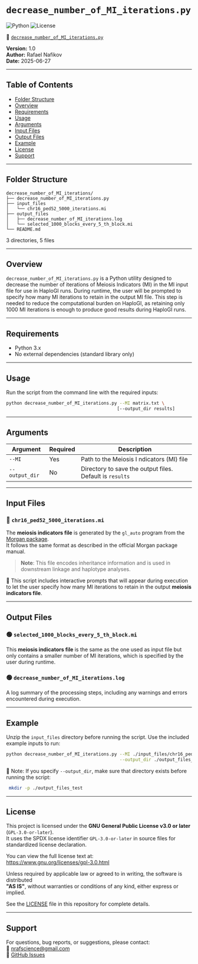 # `decrease_number_of_MI_iterations.py`

![Python](https://img.shields.io/badge/python-3.x-blue.svg)
![License](https://img.shields.io/badge/license-GPL--3.0-blue)

🔗 [`decrease_number_of_MI_iterations.py`](./decrease_number_of_MI_iterations.py)

**Version:** 1.0  
**Author:** Rafael Nafikov  
**Date:** 2025-06-27

---

## Table of Contents
- [Folder Structure](#folder-structure)
- [Overview](#overview)
- [Requirements](#requirements)
- [Usage](#usage)
- [Arguments](#arguments)
- [Input Files](#input-files)
- [Output Files](#output-files)
- [Example](#example)
- [License](#license)
- [Support](#support)

---

## Folder Structure

```
decrease_number_of_MI_iterations/
├── decrease_number_of_MI_iterations.py
├── input_files
│   └── chr16_ped52_5000_iterations.mi
├── output_files
│   ├── decrease_number_of_MI_iterations.log
│   └── selected_1000_blocks_every_5_th_block.mi
└── README.md
```

3 directories, 5 files

---

## Overview

`decrease_number_of_MI_iterations.py` is a Python utility designed to decrease the number of iterations of Meiosis Indicators (MI) in the MI input file for use in HaploGI runs. During runtime, the user will be prompted to specify how many MI iterations to retain in the output MI file. This step is needed to reduce the computational burden on HaploGI, as retaining only 1000 MI iterations is enough to produce good results during HaploGI runs.

---

## Requirements

- Python 3.x  
- No external dependencies (standard library only)

---

## Usage

Run the script from the command line with the required inputs:

```bash
python decrease_number_of_MI_iterations.py --MI matrix.txt \
                                          [--output_dir results]
```
 
---

## Arguments

| Argument     | Required | Description                                          |
|--------------|----------|------------------------------------------------------|
| `--MI`       | Yes      | Path to the Meiosis I ndicators (MI) file                           |
| `--output_dir`| No      | Directory to save the output files. Default is `results` |

---

## Input Files

### 🔷 `chr16_ped52_5000_iterations.mi`

The **meiosis indicators file** is generated by the `gl_auto` program from the [Morgan package](https://faculty.washington.edu/eathomp/Genepi/pangaea.shtml).  
It follows the same format as described in the official Morgan package manual.

> **Note**: This file encodes inheritance information and is used in downstream linkage and haplotype analyses.

🔔  This script includes interactive prompts that will appear during execution to let the user specify how many MI iterations to retain in the output **meiosis indicators file**.

---

## Output Files

### 🟢 `selected_1000_blocks_every_5_th_block.mi`

This **meiosis indicators file** is the same as the one used as input file but only contains a smaller number of MI iterations, which is specified by the user during runtime.

### 🟢 `decrease_number_of_MI_iterations.log`

A log summary of the processing steps, including any warnings and errors encountered during execution.

---

## Example

Unzip the `input_files` directory before running the script. Use the included example inputs to run:

```bash
python decrease_number_of_MI_iterations.py --MI ./input_files/chr16_ped52_5000_iterations.mi \
                                           --output_dir ./output_files_test
```

📌 Note: If you specify `--output_dir`, make sure that directory exists before running the script:
```bash
 mkdir -p ./output_files_test
```

---

## License

This project is licensed under the **GNU General Public License v3.0 or later** (`GPL-3.0-or-later`).  
It uses the SPDX license identifier `GPL-3.0-or-later` in source files for standardized license declaration.

You can view the full license text at:  
https://www.gnu.org/licenses/gpl-3.0.html

Unless required by applicable law or agreed to in writing, the software is distributed  
**"AS IS"**, without warranties or conditions of any kind, either express or implied.

See the [LICENSE](https://github.com/RafPrograms/HaploGI/blob/main/LICENSE) file in this repository for complete details.

---

## Support

For questions, bug reports, or suggestions, please contact:  
📧 nrafscience@gmail.com  
🔗 [GitHub Issues](https://github.com/RafPrograms/HaploGI/issues)

